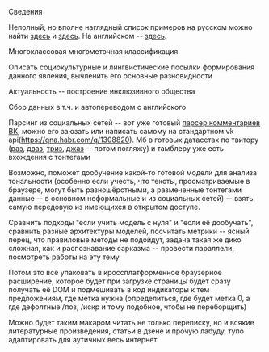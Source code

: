 Сведения

Неполный, но вполне наглядный список примеров на русском можно найти [здесь](https://vk.com/wall-214105317_9030?ysclid=m1iweqhw4b110113051) и [здесь](https://rutoneindicators.carrd.co/). На английском -- [здесь](https://www.textline.com/blog/tone-indicator-list).

Многоклассовая многометочная классификация

Описать социокультурные и лингвистические посылки формирования данного явления, вычленить его основные разновидности

Актуальность -- построение инклюзивного общества

Сбор данных в т.ч. и автопереводом с английского

Парсинг из социальных сетей -- вот уже готовый [парсер комментариев ВК](https://vk.barkov.net/parser-kommentariev-vkontakte), можно его заюзать или написать самому на стандартном vk api(https://qna.habr.com/q/1308820). Мб в готовых датасетах по твитору ([раз](https://www.kaggle.com/datasets/yasserh/twitter-tweets-sentiment-dataset?resource=download), [дваз](https://paperswithcode.com/dataset/twitter-conversations-dataset), [триз](https://imerit.net/blog/top-25-twitter-datasets-for-natural-language-processing-and-machine-learning-all-pbm/), [джаз](https://www.trackmyhashtag.com/blog/free-twitter-datasets/) -- потом погляжу) и тамблеру уже есть вхождения с тонтегами

Возможно, поможет дообучение какой-то готовой модели для анализа тональности (особенно если учесть, что тексты, просматриваемые в браузере, могут быть разношёрстными, а размеченные тонтегами данные -- в основном неформальные и из социальных сетей) -- взять самую передовую из имеющихся в открытом доступе. 

Сравнить подходы "если учить модель с нуля" и "если её дообучать", сравнить разные архитектуры моделей, посчитать метрики -- ясный перец, что правиловые методы не подойдут, задача такая же дико сложная, как и распознавание сарказма -- провести параллели, посмотреть работы на эту тему

Потом это всё упаковать в кроссплатформенное браузерное расширение, которое будет при загрузке страницы будет сразу получать её DOM и подмешивать в код индикаторы к тем предложениям, где метка нужна (определиться, где будет метка 0, а где дефолтные /поз, /искр и тому подобное, чтобы не переборщить)

Можно будет таким макаром читать не только переписку, но и всякие литературные произведения, статьи в дзене и прочую лабуду, тупо адаптировать для аутичных весь интернет
